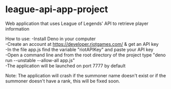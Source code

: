 # league-api-app-project
 Web application that uses League of Legends' API to retrieve player information

 How to use:
 -Install Deno in your computer  
 -Create an account at https://developer.riotgames.com/ & get an API key  
 -In the file app.js find the variable "riotAPIKey" and paste your API key  
 -Open a command line and from the root directory of the project type "deno run --unstable --allow-all app.js"  
 -The application will be launched on port 7777 by default   
 
 Note: The application will crash if the summoner name doesn't exist or if the summoner doesn't have a rank, this will be fixed soon.
